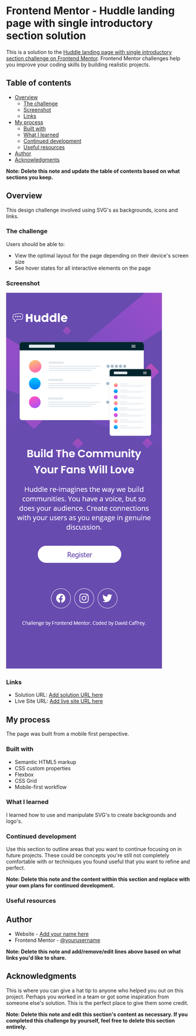# Frontend Mentor - Huddle landing page with single introductory section solution

This is a solution to the [Huddle landing page with single introductory section challenge on Frontend Mentor](https://www.frontendmentor.io/challenges/huddle-landing-page-with-a-single-introductory-section-B_2Wvxgi0). Frontend Mentor challenges help you improve your coding skills by building realistic projects. 

## Table of contents

- [Overview](#overview)
  - [The challenge](#the-challenge)
  - [Screenshot](#screenshot)
  - [Links](#links)
- [My process](#my-process)
  - [Built with](#built-with)
  - [What I learned](#what-i-learned)
  - [Continued development](#continued-development)
  - [Useful resources](#useful-resources)
- [Author](#author)
- [Acknowledgments](#acknowledgments)

**Note: Delete this note and update the table of contents based on what sections you keep.**

## Overview
This design challenge involved using SVG's as backgrounds, icons and links.
### The challenge

Users should be able to:

- View the optimal layout for the page depending on their device's screen size
- See hover states for all interactive elements on the page

### Screenshot

![](./images/screenshots/small%20mobile%20view.png)


### Links

- Solution URL: [Add solution URL here](https://github.com/DavidCaffrey/huddle-landing-page)
- Live Site URL: [Add live site URL here](https://davidcaffrey.github.io/huddle-landing-page/)

## My process
The page was built from a mobile first perspective.

### Built with

- Semantic HTML5 markup
- CSS custom properties
- Flexbox
- CSS Grid
- Mobile-first workflow




### What I learned

I learned how to use and manipulate SVG's to create backgrounds and logo's.

### Continued development

Use this section to outline areas that you want to continue focusing on in future projects. These could be concepts you're still not completely comfortable with or techniques you found useful that you want to refine and perfect.

**Note: Delete this note and the content within this section and replace with your own plans for continued development.**

### Useful resources


## Author

- Website - [Add your name here](https://github.com/DavidCaffrey)
- Frontend Mentor - [@yourusername](https://www.frontendmentor.io/profile/yourusername)


**Note: Delete this note and add/remove/edit lines above based on what links you'd like to share.**

## Acknowledgments

This is where you can give a hat tip to anyone who helped you out on this project. Perhaps you worked in a team or got some inspiration from someone else's solution. This is the perfect place to give them some credit.

**Note: Delete this note and edit this section's content as necessary. If you completed this challenge by yourself, feel free to delete this section entirely.**
